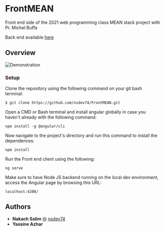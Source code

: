 # FrontMEAN
Front end side of the 2021 web programming class MEAN stack project with Pr. Michel Buffa

Back end available [here](https://github.com/nsdev74/BackMEAN)

## Overview

![Demonstration](https://s3.gifyu.com/images/ezgif.com-gif-to-mp4.gif)

### Setup

Clone the repository using the following command on your git bash terminal:

```
$ git clone https://github.com/nsdev74/FrontMEAN.git
```

Open a CMD or Bash terminal and install angular globally in case you haven't already with the following command:

```
npm install -g @angular/cli
```

Now navigate to the project's directory and run this command to install the dependences:

```
npm install
```

Run the Front end client using the following:

```
ng serve
```

Make sure to have Node JS backend running on the local dev environment, access the Angular page by browsing this URL:

```
localhost:4200/
```


## Authors

* **Nakach Salim** @ [nsdev74](https://github.com/nsdev74)
* **Yassine Azhar**







